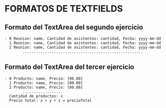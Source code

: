 # FORMATOS DE TEXTFIELDS

## Formato del TextArea del segundo ejercicio
    - 0 Reunion: name, Cantidad de asistentes: cantidad, Fecha: yyyy-mm-dd
      1 Reunion: name, Cantidad de asistentes: cantidad, Fecha: yyyy-mm-dd
      2 Reunion: name, Cantidad de asistentes: cantidad, Fecha: yyyy-mm-dd
            ......................................................
## Formato del TextArea del tercer ejercicio
    - 0 Producto: name, Precio: [00.00] 
      1 Producto: name, Precio: [00.00] 
      2 Producto: name, Precio: [00.00]
            ..................
      Cantidad de productos: x
      Precio total: x + y + z = precioTotal